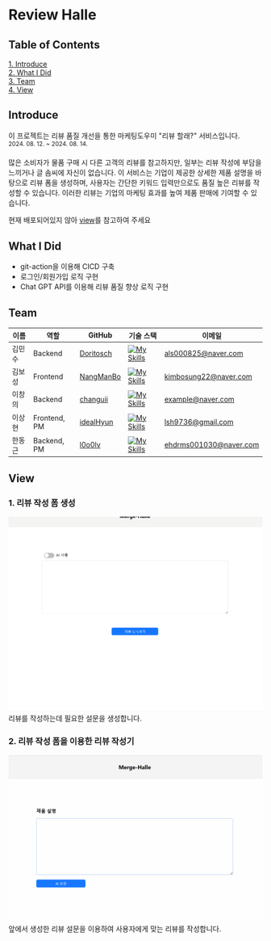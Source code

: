 # Review Halle

## Table of Contents

[1. Introduce](#introduce)  
[2. What I Did](#what-i-did)  
[3. Team](#team)  
[4. View](#view)  

## Introduce
이 프로젝트는 리뷰 품질 개선을 통한 마케팅도우미 "리뷰 할래?" 서비스입니다.  
<sup>2024. 08. 12. ~ 2024. 08. 14.</sup>   

많은 소비자가 물품 구매 시 다른 고객의 리뷰를 참고하지만, 일부는 리뷰 작성에 부담을 느끼거나 글 솜씨에 자신이 없습니다. 이 서비스는 기업이 제공한 상세한 제품 설명을 바탕으로 리뷰 폼을 생성하며, 사용자는 간단한 키워드 입력만으로도 품질 높은 리뷰를 작성할 수 있습니다. 이러한 리뷰는 기업의 마케팅 효과를 높여 제품 판매에 기여할 수 있습니다.

현재 배포되어있지 않아 [view](#view)를 참고하여 주세요


## What I Did
- git-action을 이용해 CICD 구축
- 로그인/회원가입 로직 구현
- Chat GPT API를 이용해 리뷰 품질 향상 로직 구현

## Team
| 이름 | 역할 | GitHub | 기술 스택 | 이메일 |  
|------|------|--------|-----------|-------|
| 김민수 | Backend | [Doritosch](https://github.com/Doritosch) | [![My Skills](https://skillicons.dev/icons?i=spring)](https://skillicons.dev) | als000825@naver.com |
| 김보성 | Frontend | [NangManBo](https://github.com/NangManBo) | [![My Skills](https://skillicons.dev/icons?i=react)](https://skillicons.dev) | kimbosung22@naver.com |
| 이창의 | Backend | [changuii](https://github.com/changuii) | [![My Skills](https://skillicons.dev/icons?i=spring)](https://skillicons.dev)  | example@naver.com |
| 이상현 | Frontend, PM | [idealHyun](https://github.com/idealHyun) | [![My Skills](https://skillicons.dev/icons?i=react)](https://skillicons.dev) | lsh9736@gmail.com |
| 한동근 | Backend, PM | [l0o0lv](https://github.com/l0o0lv) | [![My Skills](https://skillicons.dev/icons?i=spring)](https://skillicons.dev) | ehdrms001030@naver.com |

## View
### 1. 리뷰 작성 폼 생성
![](./image/1.gif)
리뷰를 작성하는데 필요한 설문을 생성합니다.

### 2. 리뷰 작성 폼을 이용한 리뷰 작성기
![](./image/2.gif)
앞에서 생성한 리뷰 설문을 이용하여 사용자에게 맞는 리뷰를 작성합니다.

